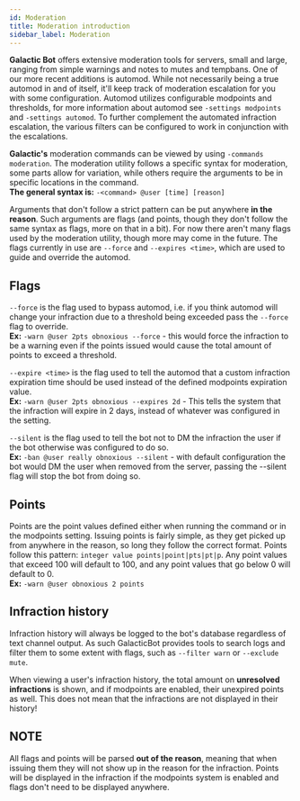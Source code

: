 ```yaml
---
id: Moderation
title: Moderation introduction
sidebar_label: Moderation
---
```


**Galactic Bot** offers extensive moderation tools for servers, small and large, ranging from simple warnings and notes to mutes and tempbans. One of our more recent additions is automod. While not necessarily being a true automod in and of itself, it'll keep track of moderation escalation for you with some configuration. Automod utilizes configurable modpoints and thresholds, for more information about automod see `-settings modpoints` and `-settings automod`. To further complement the automated infraction escalation, the various filters can be configured to work in conjunction with the escalations.  

**Galactic's** moderation commands can be viewed by using `-commands moderation`. The moderation utility follows a specific syntax for moderation, some parts allow for variation, while others require the arguments to be in specific locations in the command.  
**The general syntax is:** `-<command> @user [time] [reason]`  

Arguments that don't follow a strict pattern can be put anywhere **in the reason**. Such arguments are flags (and points, though they don't follow the same syntax as flags, more on that in a bit). For now there aren't many flags used by the moderation utility, though more may come in the future. The flags currently in use are `--force` and `--expires <time>`, which are used to guide and override the automod.  

## Flags
`--force` is the flag used to bypass automod, i.e. if you think automod will change your infraction due to a threshold being exceeded pass the `--force` flag to override.  
**Ex:** `-warn @user 2pts obnoxious --force` - this would force the infraction to be a warning even if the points issued would cause the total amount of points to exceed a threshold.  

`--expire <time>` is the flag used to tell the automod that a custom infraction expiration time should be used instead of the defined modpoints expiration value.  
**Ex:** `-warn @user 2pts obnoxious --expires 2d` - This tells the system that the infraction will expire in 2 days, instead of whatever was configured in the setting.  

`--silent` is the flag used to tell the bot not to DM the infraction the user if the bot otherwise was configured to do so.  
**Ex:** `-ban @user really obnoxious --silent` - with default configuration the bot would DM the user when removed from the server, passing the --silent flag will stop the bot from doing so.  

## Points
Points are the point values defined either when running the command or in the modpoints setting. Issuing points is fairly simple, as they get picked up from anywhere in the reason, so long they follow the correct format. Points follow this pattern: `integer value points|point|pts|pt|p`. Any point values that exceed 100 will default to 100, and any point values that go below 0 will default to 0.  
**Ex:** `-warn @user obnoxious 2 points`  

## Infraction history
Infraction history will always be logged to the bot's database regardless of text channel output. As such GalacticBot provides tools to search logs and filter them to some extent with flags, such as `--filter warn` or `--exclude mute`.  

When viewing a user's infraction history, the total amount on **unresolved infractions** is shown, and if modpoints are enabled, their unexpired points as well. This does not mean that the infractions are not displayed in their history!  

## NOTE
All flags and points will be parsed **out of the reason**, meaning that when issuing them they will not show up in the reason for the infraction. Points will be displayed in the infraction if the modpoints system is enabled and flags don't need to be displayed anywhere.